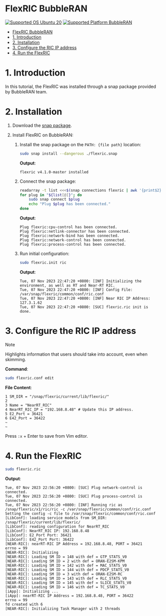 # FlexRIC BubbleRAN

<a href="https://releases.ubuntu.com/20.04/"><img src="https://img.shields.io/badge/Platform-BubbleRAN-blue" alt="Supported OS Ubuntu 20"></a>
<a href="https://releases.ubuntu.com/20.04/"><img src="https://img.shields.io/badge/OS-Ubuntu20.04-Green" alt="Supported Platform BubbleRAN"></a>


- [FlexRIC BubbleRAN](#flexric-bubbleran)
- [1. Introduction](#1-introduction)
- [2. Installation](#2-installation)
- [3. Configure the RIC IP address](#3-configure-the-ric-ip-address)
- [4. Run the FlexRIC](#4-run-the-flexric)

# 1. Introduction
In this tutorial, the FlexRIC was installed through a snap package provided by BubbleRAN team.

# 2. Installation

1. Download the [snap package](https://drive.google.com/file/d/1RCkfhLVp8H9zS2chtVkXXUAsEpzCA_xm/view?usp=sharing).

2. Install FlexRIC on BubbleRAN:
   1. Install the snap package on the `PATH: {file path}` location:
        ```bash
        sudo snap install --dangerous ./flexric.snap
        ```

        **Output**:
        ```console
        flexric v4.1.0-master installed
        ```

    2. Connect the snap package:
        ```bash
        readarray -t list <<<$(snap connections flexric | awk '{print$2}' | tail -n+2)
        for plug in "${list[@]}"; do
            sudo snap connect $plug
            echo "Plug $plug has been connected."
        done
        ```

        **Output**:
        ```console
        Plug flexric:cpu-control has been connected.
        Plug flexric:netlink-connector has been connected.
        Plug flexric:network-bind has been connected.
        Plug flexric:network-control has been connected.
        Plug flexric:process-control has been connected.
        ```

    3. Run initial configuration:
        ```bash
        sudo flexric.init ric
        ```

        **Output**:
        ```console
        Tue, 07 Nov 2023 22:47:20 +0800: [INF] Initializing the environment, as well as RT and Near-RT RIC.
        Tue, 07 Nov 2023 22:47:20 +0800: [INF] Config File:                 /var/snap/flexric/common/conf/ric.conf
        Tue, 07 Nov 2023 22:47:20 +0800: [INF] Near RIC IP Address:         127.3.1.62
        Tue, 07 Nov 2023 22:47:20 +0800: [SUC] flexric.ric init is done.
        ```

# 3. Configure the RIC IP address
> [!NOTE]
> Highlights information that users should take into account, even when skimming.

**Command**:
```bash
sudo flexric.conf edit
```

**File Content**:
```shell
1 SM_DIR = "/snap/flexric/current/lib/flexric/"
2 
3 Name = "NearRT_RIC"
4 NearRT_RIC_IP = "192.168.8.48" # Update this IP address.
5 E2_Port = 36421
6 E42_Port = 36422
~
~
```

Press `:x` + Enter to save from Vim editor.

# 4. Run the FlexRIC
```bash
sudo flexric.ric
```
    
**Output**:
```console
Tue, 07 Nov 2023 22:56:20 +0800: [SUC] Plug network-control is connected.
Tue, 07 Nov 2023 22:56:20 +0800: [SUC] Plug process-control is connected.
Tue, 07 Nov 2023 22:56:20 +0800: [INF] Running ric as /snap/flexric/x1/ric/ric -c /var/snap/flexric/common/conf/ric.conf 
Setting the config -c file to /var/snap/flexric/common/conf/ric.conf
[LibConf]: loading service models from SM_DIR: /snap/flexric/current/lib/flexric/
[LibConf]: reading configuration for NearRT_RIC
[LibConf]: NearRT_RIC IP: 192.168.8.48
[LibConf]: E2_Port Port: 36421
[LibConf]: E42_Port Port: 36422
[NEAR-RIC]: nearRT-RIC IP Address = 192.168.8.48, PORT = 36421
errno = 99
[NEAR-RIC]: Initializing 
[NEAR-RIC]: Loading SM ID = 148 with def = GTP_STATS_V0 
[NEAR-RIC]: Loading SM ID = 2 with def = ORAN-E2SM-KPM 
[NEAR-RIC]: Loading SM ID = 142 with def = MAC_STATS_V0 
[NEAR-RIC]: Loading SM ID = 144 with def = PDCP_STATS_V0 
[NEAR-RIC]: Loading SM ID = 3 with def = ORAN-E2SM-RC 
[NEAR-RIC]: Loading SM ID = 143 with def = RLC_STATS_V0 
[NEAR-RIC]: Loading SM ID = 145 with def = SLICE_STATS_V0 
[NEAR-RIC]: Loading SM ID = 146 with def = TC_STATS_V0 
[iApp]: Initializing ... 
[iApp]: nearRT-RIC IP Address = 192.168.8.48, PORT = 36422
errno = 99
fd created with 6 
[NEAR-RIC]: Initializing Task Manager with 2 threads 

```
